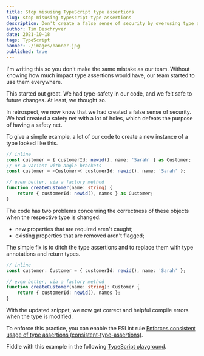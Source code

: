 ```yaml
---
title: Stop misusing TypeScript type assertions
slug: stop-misusing-typescript-type-assertions
description: Don't create a false sense of security by overusing type assertions, instead use type annotations and return types.
author: Tim Deschryver
date: 2021-10-18
tags: TypeScript
banner: ./images/banner.jpg
published: true
---
```


I'm writing this so you don't make the same mistake as our team.
Without knowing how much impact type assertions would have, our team started to use them everywhere.

This started out great.
We had type-safety in our code, and we felt safe to future changes.
At least, we thought so.

In retrospect, we now know that we had created a false sense of security.
We had created a safety net with a lot of holes, which defeats the purpose of having a safety net.

To give a simple example, a lot of our code to create a new instance of a type looked like this.

```ts
// inline
const customer = { customerId: newid(), name: 'Sarah' } as Customer;
// or a variant with angle brackets
const customer = <Customer>{ customerId: newid(), name: 'Sarah' };

// even better, via a factory method
function createCustomer(name: string) {
	return { customerId: newid(), names } as Customer;
}
```

The code has two problems concerning the correctness of these objects when the respective type is changed:

- new properties that are required aren't caught;
- existing properties that are removed aren't flagged;

The simple fix is to ditch the type assertions and to replace them with type annotations and return types.

```ts
// inline
const customer: Customer = { customerId: newid(), name: 'Sarah' };

// even better, via a factory method
function createCustomer(name: string): Customer {
	return { customerId: newid(), names };
}
```

With the updated snippet, we now get correct and helpful compile errors when the type is modified.

To enforce this practice, you can enable the ESLint rule [Enforces consistent usage of type assertions (consistent-type-assertions)](https://github.com/typescript-eslint/typescript-eslint/blob/master/packages/eslint-plugin/docs/rules/consistent-type-assertions.md).

Fiddle with this example in the following [TypeScript playground](https://www.typescriptlang.org/play?jsx=0#code/KYDwDg9gTgLgBASwHY2FAZgQwMbDgYQFcBnGCAWzTgG8AoOObEsyqASQBMAuOUqZAOYBuenAD0YxhUoo4MABYJiciL2B4FeBOTA4YopJko8+gkQwlxCSbNOCyFSlWo3ytOvaMtJgAdwAKUBBgPEiE5ABGaCIAvrS0tkikjMwUaAByEDAA8gDWAIxwALw0KaRp7NxwAORM5ayc1QA0cIbGNW3AzbxpjkgCAKIANsTAPNXVcDFwmMpE9dEJEEnwdSwZWXkATMVwADzz61AAfNRlR5zjaxWNLZ3jnd3EvYr9w6PjkzEiicnXrJkcrkACy7M7-NCXGoQyrde4dIxdKYzOapVg-ZZ-NEbIEAVl2B2xJ3BRKhtVJHDhiIeiK+GJW5wqgLyADYwT1KH1BiMxjUviirEhckgIL4kALDhUREsGTC8vkeJLWOyYWTVZS7tSEZQ6TKsQsoNtFUSVRSrhSqe1qo8Ws9Oa9uR8+VNpb8IENgAA6IYQAQAChJBrVFs1VseyNmBCJAEoRD6BEq0PKA9NI4moLHaPH08nAxcqtV8vy0zHpehrNgYAhlnB0Eh08yCn7ozRRFBgDBCFBxXmbgX1ZbedbabaXoJ3kPi6iDbF4uWbFWa3WG5tcltm62GO3O939unToyGv2Q60tcOdaP7eOeZ8XbQ4rR55Xq+Ll0Tk9HjQbN3Bt12e4ekLHkGGqnmGtJ3g+T6Lq+9bvmuzZfkcP5-ruvZHuaIGDjSF4ch2DoTre3z3nOFYwXA2ZEo2+R+jCPCYEgACeLZ0Awboet6vp+rRJolga0aep0mZQWRL4Ub6OZNnRUb8T+7FevGPEGoJiLCaRC5iZRBrbEpRz0UxLGiAg6BwH6SjprpFTRoZDBsZi7oKVxMIqZQmYMHEIkaTWWlHHkADMlmsPpzE-rMoywGwxAWTCblSEkDmcf6zlCbOj6iTW5lEoFaDBZ+gFQIg07Iaxv4dv+0IWog4owql0FiWFaAwJF0VErl9HEOFMDKDChUycVRkmX6ACEmUGtlGY2bZChBL4rR+HAAxQEEUB+gABgAglAAjhPY8AACTUDC0xOCK8CYPlQ2rbFHm0EAA).
